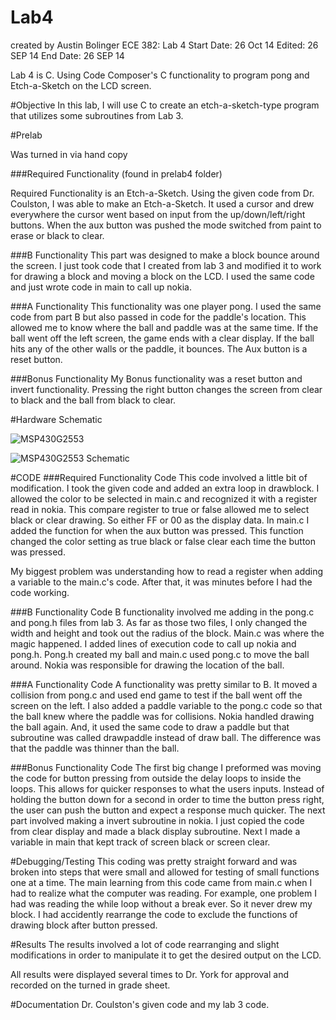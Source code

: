 Lab4
====
created by Austin Bolinger
ECE 382: Lab 4
Start Date: 26 Oct 14
Edited: 26 SEP 14
End Date: 26 SEP 14

Lab 4 is C. Using Code Composer's C functionality to program pong and Etch-a-Sketch on the LCD screen.

#Objective
In this lab, I will use C to create an etch-a-sketch-type program that utilizes some subroutines from Lab 3.

#Prelab

Was turned in via hand copy

###Required Functionality
(found in prelab4 folder)

Required Functionality is an Etch-a-Sketch. Using the given code from Dr. Coulston, I was able to make an Etch-a-Sketch. It used a cursor and drew everywhere the cursor went based on input from the up/down/left/right buttons. When the aux button was pushed the mode switched from paint to erase or black to clear.

###B Functionality
This part was designed to make a block bounce around the screen. I just took code that I created from lab 3 and modified it to work for drawing a block and moving a block on the LCD. I used the same code and just wrote code in main to call up nokia. 

###A Functionality
This functionality was one player pong. I used the same code from part B but also passed in code for the paddle's location. This allowed me to know where the ball and paddle was at the same time. If the ball went off the left screen, the game ends with a clear display. If the ball hits any of the other walls or the paddle, it bounces. The Aux button is a reset button.

###Bonus Functionality
My Bonus functionality was a reset button and invert functionality. Pressing the right button changes the screen from clear to black and the ball from black to clear.

#Hardware Schematic

![MSP430G2553](http://www.kerrywong.com/blog/wp-content/uploads/2012/03/MSP430G2ExtProg3.jpg?raw=true "MSP430G2553")

![MSP430G2553 Schematic](http://cnx.org/resources/485bbea47ead3338e654ae805f15bc09/graphics3.png?raw=true "MSP430G2553 Schematic")

#CODE
###Required Functionality Code
This code involved a little bit of modification. I took the given code and added an extra loop in drawblock. I allowed the color to be selected in main.c and recognized it with a register read in nokia. This compare register to true or false allowed me to select black or clear drawing. So either FF or 00 as the display data. In main.c I added the function for when the aux button was pressed. This function changed the color setting as true black or false clear each time the button was pressed.

My biggest problem was understanding how to read a register when adding a variable to the main.c's code. After that, it was minutes before I had the code working.

###B Functionality Code
B functionality involved me adding in the pong.c and pong.h files from lab 3. As far as those two files, I only changed the width and height and took out the radius of the block. Main.c was where the magic happened. I added lines of execution code to call up nokia and pong.h. Pong.h created my ball and main.c used pong.c to move the ball around. Nokia was responsible for drawing the location of the ball.

###A Functionality Code
A functionality was pretty similar to B. It moved a collision from pong.c and used end game to test if the ball went off the screen on the left. I also added a paddle variable to the pong.c code so that the ball knew where the paddle was for collisions. Nokia handled drawing the ball again. And, it used the same code to draw a paddle but that subroutine was called drawpaddle instead of draw ball. The difference was that the paddle was thinner than the ball. 

###Bonus Functionality Code
The first big change I preformed was moving the code for button pressing from outside the delay loops to inside the loops. This allows for quicker responses to what the users inputs. Instead of holding the button down for a second in order to time the button press right, the user can push the button and expect a response much quicker. The next part involved making a invert subroutine in nokia. I just copied the code from clear display  and made a black display subroutine. Next I made a variable in main that kept track of screen black or screen clear.

#Debugging/Testing
This coding was pretty straight forward and was broken into steps that were small and allowed for testing of small functions one at a time. The main learning from this code came from main.c when I had to realize what the computer was reading. For example, one problem I had was reading the while loop without a break ever. So it never drew my block. I had accidently rearrange the code to exclude the functions of drawing block after button pressed. 

#Results
The results involved a lot of code rearranging and slight modifications in order to manipulate it to get the desired output on the LCD.

All results were displayed several times to Dr. York for approval and recorded on the turned in grade sheet.

#Documentation
Dr. Coulston's given code and my lab 3 code.

